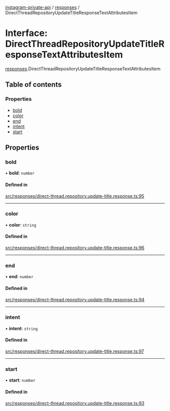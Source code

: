 [instagram-private-api](../../README.md) / [responses](../../modules/responses.md) / DirectThreadRepositoryUpdateTitleResponseTextAttributesItem

# Interface: DirectThreadRepositoryUpdateTitleResponseTextAttributesItem

[responses](../../modules/responses.md).DirectThreadRepositoryUpdateTitleResponseTextAttributesItem

## Table of contents

### Properties

- [bold](DirectThreadRepositoryUpdateTitleResponseTextAttributesItem.md#bold)
- [color](DirectThreadRepositoryUpdateTitleResponseTextAttributesItem.md#color)
- [end](DirectThreadRepositoryUpdateTitleResponseTextAttributesItem.md#end)
- [intent](DirectThreadRepositoryUpdateTitleResponseTextAttributesItem.md#intent)
- [start](DirectThreadRepositoryUpdateTitleResponseTextAttributesItem.md#start)

## Properties

### bold

• **bold**: `number`

#### Defined in

[src/responses/direct-thread.repository.update-title.response.ts:95](https://github.com/Nerixyz/instagram-private-api/blob/b3351b9/src/responses/direct-thread.repository.update-title.response.ts#L95)

___

### color

• **color**: `string`

#### Defined in

[src/responses/direct-thread.repository.update-title.response.ts:96](https://github.com/Nerixyz/instagram-private-api/blob/b3351b9/src/responses/direct-thread.repository.update-title.response.ts#L96)

___

### end

• **end**: `number`

#### Defined in

[src/responses/direct-thread.repository.update-title.response.ts:94](https://github.com/Nerixyz/instagram-private-api/blob/b3351b9/src/responses/direct-thread.repository.update-title.response.ts#L94)

___

### intent

• **intent**: `string`

#### Defined in

[src/responses/direct-thread.repository.update-title.response.ts:97](https://github.com/Nerixyz/instagram-private-api/blob/b3351b9/src/responses/direct-thread.repository.update-title.response.ts#L97)

___

### start

• **start**: `number`

#### Defined in

[src/responses/direct-thread.repository.update-title.response.ts:93](https://github.com/Nerixyz/instagram-private-api/blob/b3351b9/src/responses/direct-thread.repository.update-title.response.ts#L93)
